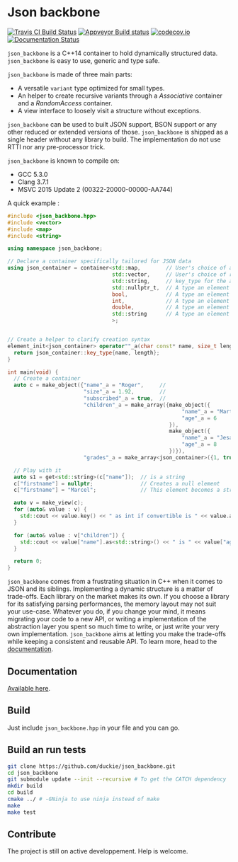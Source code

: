 Json backbone
==================

[![Travis CI Build Status](https://api.travis-ci.org/duckie/json_backbone.svg?branch=master)](https://travis-ci.org/duckie/json_backbone)
[![Appveyor Build status](https://ci.appveyor.com/api/projects/status/8giggolig0ur8wdu?svg=true)](https://ci.appveyor.com/project/duckie/json-backbone)
[![codecov.io](http://codecov.io/github/duckie/json_backbone/coverage.svg?branch=master)](http://codecov.io/github/duckie/json_backbone?branch=master)
[![Documentation Status](https://readthedocs.org/projects/json-backbone/badge/?version=latest)](http://json-backbone.readthedocs.io/en/latest)

`json_backbone` is a C++14 container to hold dynamically structured data. `json_backbone` is easy to use, generic and type safe.

`json_backbone` is made of three main parts:
* A versatile `variant` type optimized for small types.
* An helper to create recursive variants through a *Associative* container and a *RandomAccess* container.
* A view interface to loosely visit a structure without exceptions.

`json_backbone` can be used to built JSON support, BSON support or any other reduced or extended versions of those. `json_backbone` is shipped as a single header without any library to build. The implementation do not use RTTI nor any pre-processor trick.

`json_backbone` is known to compile on:
* GCC 5.3.0
* Clang 3.7.1
* MSVC 2015 Update 2 (00322-20000-00000-AA744)

A quick example :

```c++
#include <json_backbone.hpp>
#include <vector>
#include <map>
#include <string>

using namespace json_backbone;

// Declare a container specifically tailored for JSON data
using json_container = container<std::map,        // User's choice of associative container
                                 std::vector,     // User's choice of random access container
                                 std::string,     // key_type for the associative container
                                 std::nullptr_t,  // A type an element could take
                                 bool,            // A type an element could take
                                 int,             // A type an element could take
                                 double,          // A type an element could take
                                 std::string      // A type an element could take
                                 >;


// Create a helper to clarify creation syntax
element_init<json_container> operator""_a(char const* name, size_t length) {
  return json_container::key_type{name, length};
}

int main(void) {
  // Create a container
  auto c = make_object({"name"_a = "Roger",     //
                        "size"_a = 1.92,        //
                        "subscribed"_a = true,  //
                        "children"_a = make_array({make_object({
                                                       "name"_a = "Martha",  //
                                                       "age"_a = 6           //
                                                   }),
                                                   make_object({
                                                       "name"_a = "Jesabelle",  //
                                                       "age"_a = 8              //
                                                   })}),
                        "grades"_a = make_array<json_container>({1, true, "Ole"})});

  // Play with it
  auto s1 = get<std::string>(c["name"]);  // is a string
  c["firstname"] = nullptr;               // Creates a null element
  c["firstname"] = "Marcel";              // This element becomes a string

  auto v = make_view(c);
  for (auto& value : v) {
    std::cout << value.key() << " as int if convertible is " << value.as<int>() << "\n";
  }

  for (auto& value : v["children"]) {
    std::cout << value["name"].as<std::string>() << " is " << value["age"].as<int>() << "\n";
  }

  return 0;
}
```

`json_backbone` comes from a frustrating situation in C++ when it comes to JSON and its siblings. Implementing a dynamic structure is a matter of trade-offs. Each library on the market makes its own. If you choose a library for its satisfying parsing performances, the memory layout may not suit your use-case. Whatever you do, if you change your mind, it means migrating your code to a new API, or writing a implementation of the abstraction layer you spent so much time to write, or just write your very own implementation. `json_backbone` aims at letting you make the trade-offs while keeping a consistent and reusable API. To learn more, head to the [documentation](doc/md/main.md).

## Documentation

[Available here](doc/md/main.md).

## Build

Just include `json_backbone.hpp` in your file and you can go.

## Build an run tests

```bash
git clone https://github.com/duckie/json_backbone.git
cd json_backbone
git submodule update --init --recursive # To get the CATCH dependency
mkdir build
cd build
cmake ../ # -GNinja to use ninja instead of make
make
make test
``` 

## Contribute

The project is still on active developpement. Help is welcome.
